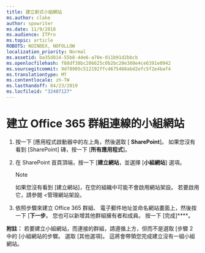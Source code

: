 ```yaml
---
title: 建立新式小組網站
ms.author: clake
author: spowriter
ms.date: 11/9/2018
ms.audience: ITPro
ms.topic: article
ROBOTS: NOINDEX, NOFOLLOW
localization_priority: Normal
ms.assetid: ba35d814-55b8-44e6-a70e-011b91d2bbcb
ms.openlocfilehash: f88df38bc286625c0b2bc20e360e4ce6391e0942
ms.sourcegitcommit: 9d78905c512192ffc4675468abd2efc5f2e4baf4
ms.translationtype: MT
ms.contentlocale: zh-TW
ms.lasthandoff: 04/23/2019
ms.locfileid: "32407127"
---
```

# <a name="create-an-office-365-group-connected-team-site"></a>建立 Office 365 群組連線的小組網站

1. 按一下 [應用程式啟動器中的左上角，然後選取 [ **SharePoint**]。 如果您沒有看到 [SharePoint] 磚，按一下 [**所有應用程式**]。
    
2. 在 SharePoint 首頁頂端，按一下 [**建立網站**，並選擇 [**小組網站**] 選項。 
    
    > [!NOTE]
    > 如果您沒有看到 [建立網站]，在您的組織中可能不會啟用網站架設。 若要啟用它，請參閱 <<c0>管理網站架設。 
  
3. 依照步驟來建立 Office 365 群組、 電子郵件地址並命名網站畫面上，然後按一下 [**下一步**。 您也可以新增其他群組擁有者和成員。 按一下 [完成]****。
  
 **附註：** 若要建立小組網站，而連接的群組，請遵循上方，但而不是選取 [步驟 2 中的 [小組網站的步驟。 選取 [其他選項]。 這將會帶領您完成建立沒有一組小組網站。 
    

